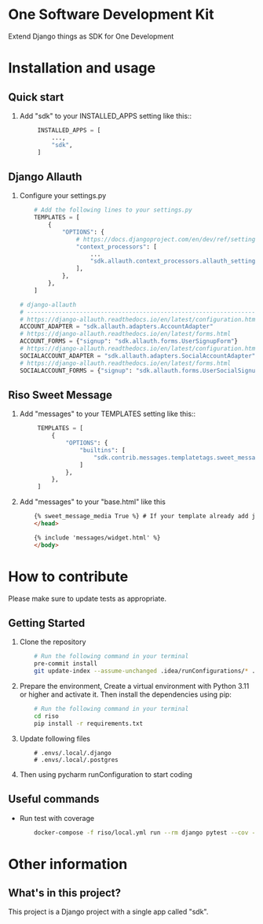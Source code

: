One Software Development Kit
=====

Extend Django things as SDK for One Development


Installation and usage
======================

Quick start
-----------

1. Add "sdk" to your INSTALLED_APPS setting like this::

   ``` python
        INSTALLED_APPS = [
            ...,
            "sdk",
        ]
    ```


Django Allauth
--------------

1. Configure your settings.py

    ``` python
        # Add the following lines to your settings.py
        TEMPLATES = [
            {
                "OPTIONS": {
                    # https://docs.djangoproject.com/en/dev/ref/settings/#template-context-processors
                    "context_processors": [
                        ...
                        "sdk.allauth.context_processors.allauth_settings",
                    ],
                },
            },
        ]
    
    # django-allauth
    # ------------------------------------------------------------------------------
    # https://django-allauth.readthedocs.io/en/latest/configuration.html
    ACCOUNT_ADAPTER = "sdk.allauth.adapters.AccountAdapter"
    # https://django-allauth.readthedocs.io/en/latest/forms.html
    ACCOUNT_FORMS = {"signup": "sdk.allauth.forms.UserSignupForm"}
    # https://django-allauth.readthedocs.io/en/latest/configuration.html
    SOCIALACCOUNT_ADAPTER = "sdk.allauth.adapters.SocialAccountAdapter"
    # https://django-allauth.readthedocs.io/en/latest/forms.html
    SOCIALACCOUNT_FORMS = {"signup": "sdk.allauth.forms.UserSocialSignupForm"}

    ```

Riso Sweet Message
------------------

1. Add "messages" to your TEMPLATES setting like this::

   ``` python
        TEMPLATES = [
            {
                "OPTIONS": {
                    "builtins": [
                        "sdk.contrib.messages.templatetags.sweet_message",
                    ]
                },
            },
        ]
    ```

2. Add "messages" to your "base.html" like this

    ```html
        {% sweet_message_media True %} # If your template already add jquery and bootstrap, you can set this to False
        </head>

        {% include 'messages/widget.html' %}
        </body>
    ```

How to contribute
=================

Please make sure to update tests as appropriate.

Getting Started
---------------

1. Clone the repository

    ``` bash
        # Run the following command in your terminal
        pre-commit install
        git update-index --assume-unchanged .idea/runConfigurations/* .idea/riso.iml
    ```


2. Prepare the environment, Create a virtual environment with Python 3.11 or higher and activate it. Then install the
   dependencies using pip:

    ``` bash
        # Run the following command in your terminal
        cd riso
        pip install -r requirements.txt
    ```

3. Update following files

    ```
        # .envs/.local/.django
        # .envs/.local/.postgres
    ```

4. Then using pycharm runConfiguration to start coding

Useful commands
---------------

- Run test with coverage

    ``` bash
        docker-compose -f riso/local.yml run --rm django pytest --cov --cov-report term-missing --cov-report html
    ```

Other information
=================

What's in this project?
-----------------------

This project is a Django project with a single app called "sdk".
